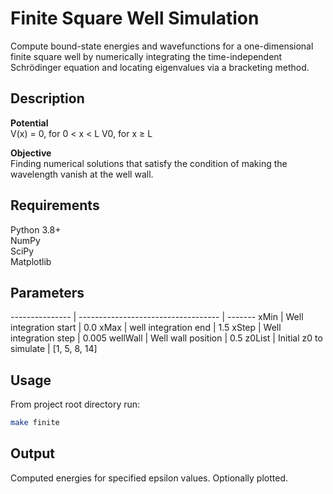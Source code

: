 # Finite Square Well Simulation

Compute bound-state energies and wavefunctions for a one-dimensional finite square well by numerically integrating the time-independent Schrödinger equation and locating eigenvalues via a bracketing method.

## Description

**Potential**  
V(x) =
    0, for 0 < x < L
    V0, for x ≥ L

**Objective**  
Finding numerical solutions that satisfy the condition of making the wavelength vanish at the well wall.

## Requirements

Python 3.8+  
NumPy  
SciPy  
Matplotlib

## Parameters

--------------- | ----------------------------------- | -------
xMin            | Well integration start              | 0.0
xMax            | well integration end                | 1.5
xStep           | Well integration step               | 0.005
wellWall        | Well wall position                  | 0.5
z0List          | Initial z0 to simulate              | [1, 5, 8, 14]

## Usage

From project root directory run:

```bash
make finite
```

## Output

Computed energies for specified epsilon values.
Optionally plotted.
